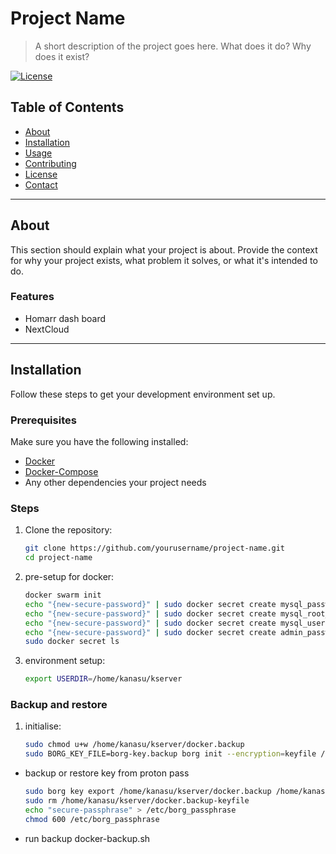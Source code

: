 # Project Name

> A short description of the project goes here. What does it do? Why does it exist?

[![License](https://img.shields.io/badge/license-MIT-blue.svg)](LICENSE)

## Table of Contents
- [About](#about)
- [Installation](#installation)
- [Usage](#usage)
- [Contributing](#contributing)
- [License](#license)
- [Contact](#contact)

---

## About

This section should explain what your project is about. Provide the context for why your project exists, what problem it solves, or what it's intended to do.

### Features
- Homarr dash board
- NextCloud

---

## Installation

Follow these steps to get your development environment set up.

### Prerequisites
Make sure you have the following installed:
- [Docker](https://www.docker.com/)
- [Docker-Compose](https://www.docker-compose.com/)
- Any other dependencies your project needs

### Steps

1. Clone the repository:
   ```bash
   git clone https://github.com/yourusername/project-name.git
   cd project-name

2. pre-setup for docker:
   ```bash
   docker swarm init
   echo "{new-secure-password}" | sudo docker secret create mysql_password -
   echo "{new-secure-password}" | sudo docker secret create mysql_root_password -
   echo "{new-secure-password}" | sudo docker secret create mysql_user -
   echo "{new-secure-password}" | sudo docker secret create admin_password -
   sudo docker secret ls

3. environment setup:
   ```bash
   export USERDIR=/home/kanasu/kserver

### Backup and restore
1. initialise:
   ```bash
   sudo chmod u+w /home/kanasu/kserver/docker.backup
   sudo BORG_KEY_FILE=borg-key.backup borg init --encryption=keyfile /home/kanasu/kserver/docker.backup
- backup or restore key from proton pass
   ```bash
   sudo borg key export /home/kanasu/kserver/docker.backup /home/kanasu/kserver/docker.backup-keyfile
   sudo rm /home/kanasu/kserver/docker.backup-keyfile
   echo "secure-passphrase" > /etc/borg_passphrase
   chmod 600 /etc/borg_passphrase
- run backup docker-backup.sh
